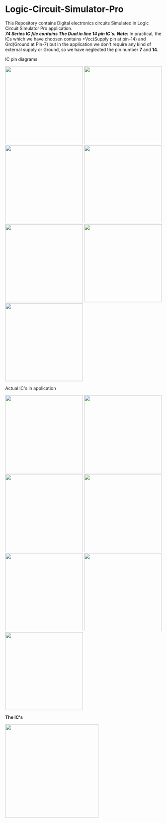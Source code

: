 # Logic-Circuit-Simulator-Pro
This Repository contains Digital electronics circuits Simulated in Logic Circuit Simulator Pro application.          
       ***74 Series IC file contains The Dual in line 14 pin IC's.***
***Note:*** In practical, the ICs which we have choosen contains +Vcc(Supply pin at pin-14) and Grd(Ground at Pin-7) but in the application we don't require any kind of external supply or Ground, so we have neglected the pin number **7** and **14**.

IC pin diagrams

<img src="https://user-images.githubusercontent.com/85921230/158516197-0f3fefee-4e39-4640-aed7-3163070cb7e6.jpeg" width="250" height="250" /> <img src="https://user-images.githubusercontent.com/85921230/158516298-2ef3a36f-4d58-49e3-a254-4ab83505ce0a.jpeg"  width="250" height="250" /> <img src="https://user-images.githubusercontent.com/85921230/158516349-af1b7d44-bb1f-4e8d-b274-86f664b96917.jpeg"  width="250" height="250" /> <img src="https://user-images.githubusercontent.com/85921230/158516584-12871339-047c-4dcf-a7fa-b7f5ce879bf0.jpeg"  width="250" height="250" /> <img src="https://user-images.githubusercontent.com/85921230/158516643-29b570a1-ce98-4a51-9f4e-a9cb3e306b3e.jpeg"  width="250" height="250" /> <img src="https://user-images.githubusercontent.com/85921230/158516682-353ea3aa-f6d9-4819-bfc6-5c1e02cb389a.jpeg"  width="250" height="250" /> <img src="https://user-images.githubusercontent.com/85921230/158516724-f29a54a3-4c53-4b14-b88e-532cd1282f20.jpeg"  width="250" height="250" />


Actual IC's in application

<img src="https://user-images.githubusercontent.com/85921230/158516266-b997b9f3-ecc2-479f-b376-87d35f45fee4.jpeg"  width="250" height="250" /> <img src="https://user-images.githubusercontent.com/85921230/158516320-38cbbe4a-7015-466d-92cc-a672720b2f45.jpeg"  width="250" height="250" /> <img src="https://user-images.githubusercontent.com/85921230/158516518-484e28f2-0032-4e9b-a4e0-d402fa8b450a.jpeg"  width="250" height="250" /> <img src="https://user-images.githubusercontent.com/85921230/158516599-d18bf25b-461e-4d92-8c45-4e41490dfee3.jpeg"  width="250" height="250" /> <img src="https://user-images.githubusercontent.com/85921230/158516668-066fbd06-ecf4-428b-9dba-ca4a99ff9b9e.jpeg"  width="250" height="250" /> <img src="https://user-images.githubusercontent.com/85921230/158516702-abfe8f56-fc36-4b7e-8b74-c131a4bd98ca.jpeg"  width="250" height="250" /> <img src="https://user-images.githubusercontent.com/85921230/158516762-99dd8e63-a942-4e26-884a-66069a0404a3.jpeg"  width="250" height="250" />

 

 
 **The IC's**
 
 
<img src="https://user-images.githubusercontent.com/85921230/158519361-dc62e4bb-3691-4bcf-aec8-15e96bdc2111.jpeg" width="300" height="300" />
